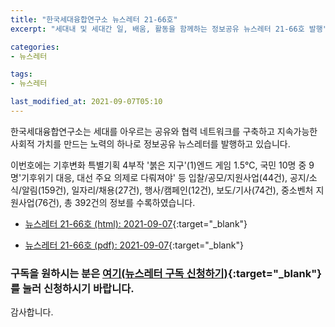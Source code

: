 ```yaml
---
title: "한국세대융합연구소 뉴스레터 21-66호"
excerpt: "세대내 및 세대간 일, 배움, 활동을 함께하는 정보공유 뉴스레터 21-66호 발행" 

categories:
- 뉴스레터

tags:
- 뉴스레터

last_modified_at: 2021-09-07T05:10
---
```


한국세대융합연구소는 세대를 아우르는 공유와 협력 네트워크를 구축하고 지속가능한 사회적 가치를 만드는 노력의 하나로 정보공유 뉴스레터를 발행하고 있습니다.

이번호에는 기후변화 특별기획 4부작 &#39;붉은 지구&#39;(1)엔드 게임 1.5℃, 국민 10명 중 9명&#39;기후위기 대응, 대선 주요 의제로 다뤄져야&#39; 등 입찰/공모/지원사업(44건), 공지/소식/알림(159건), 일자리/채용(27건), 행사/캠페인(12건), 보도/기사(74건), 중소벤처 지원사업(76건), 총 392건의 정보를 수록하였습니다.

* [뉴스레터 21-66호 (html): 2021-09-07](https://gcrcenter.github.io/assets/htmls/gcrc_news_letter_20210907.html){:target="_blank"}

* [뉴스레터 21-66호 (pdf): 2021-09-07](https://gcrcenter.github.io/assets/pdfs/news_letter_20210907.pdf){:target="_blank"}


### 구독을 원하시는 분은 [여기(뉴스레터 구독 신청하기)](https://forms.gle/MJ5gVHCdunBXXWVB7){:target="_blank"} 를 눌러 신청하시기 바랍니다.


감사합니다.